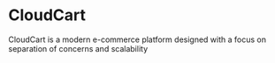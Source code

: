 # CloudCart
CloudCart is a modern e-commerce platform designed with a focus on separation of concerns and scalability
